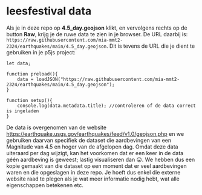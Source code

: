 # leesfestival data

Als je in deze repo op **4.5_day.geojson** klikt, en vervolgens rechts op de button **Raw**, krijg je de ruwe data te zien in je browser. De URL daarbij is: `https://raw.githubusercontent.com/mia-mmt2-2324/earthquakes/main/4.5_day.geojson`. Dit is tevens de URL die je dient te gebruiken in je p5js project:


```
let data;

function preload(){
    data = loadJSON("https://raw.githubusercontent.com/mia-mmt2-2324/earthquakes/main/4.5_day.geojson");
}

function setup(){
    console.log(data.metadata.title); //controleren of de data correct is ingeladen
}
``` 

De data is overgenomen van de website https://earthquake.usgs.gov/earthquakes/feed/v1.0/geojson.php en we gebruiken daarvan specifiek de dataset die aardbevingen van een Magnitude van 4.5 en hoger van de afgelopen dag. Omdat deze data uiteraard per dag wijzigt, kan het voorkomen dat er een keer in de data géén aardbeving is geweest; lastig visualiseren dan 😜. We hebben dus een kopie gemaakt van die dataset op een moment dat er veel aardbevingen waren en die opgeslagen in deze repo. Je hoeft dus enkel die externe website raad te plegen als je wat meer informatie nodig hebt, wat alle eigenschappen betekenen etc. 

